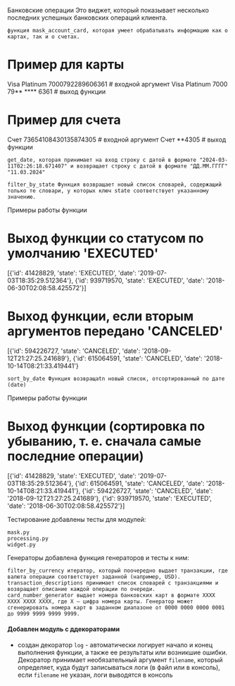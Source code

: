 Банковские операции
Это виджет, который показывает несколько последних успешных банковских операций клиента.

    функция mask_account_card, которая умеет обрабатывать информацию как о картах, так и о счетах.

# Пример для карты
Visa Platinum 7000792289606361  # входной аргумент
Visa Platinum 7000 79** **** 6361  # выход функции

# Пример для счета
Счет 73654108430135874305  # входной аргумент
Счет **4305  # выход функции

    get_date, которая принимает на вход строку с датой в формате "2024-03-11T02:26:18.671407" и возвращает строку с датой в формате "ДД.ММ.ГГГГ"  "11.03.2024"

    filter_by_state Функция возвращает новый список словарей, содержащий только те словари, у которых ключ state соответствует указанному значению.

Примеры работы функции  
# Выход функции со статусом по умолчанию 'EXECUTED'
[{'id': 41428829, 'state': 'EXECUTED', 'date': '2019-07-03T18:35:29.512364'}, {'id': 939719570, 'state': 'EXECUTED', 'date': '2018-06-30T02:08:58.425572'}]

# Выход функции, если вторым аргументов передано 'CANCELED'
[{'id': 594226727, 'state': 'CANCELED', 'date': '2018-09-12T21:27:25.241689'}, {'id': 615064591, 'state': 'CANCELED', 'date': '2018-10-14T08:21:33.419441'}

    sort_by_date Функция возвращаtn новый список, отсортированный по дате (date)

 Примеры работы функции 
 
 # Выход функции (сортировка по убыванию, т. е. сначала самые последние операции)
[{'id': 41428829, 'state': 'EXECUTED', 'date': '2019-07-03T18:35:29.512364'}, {'id': 615064591, 'state': 'CANCELED', 'date': '2018-10-14T08:21:33.419441'}, {'id': 594226727, 'state': 'CANCELED', 'date': '2018-09-12T21:27:25.241689'}, {'id': 939719570, 'state': 'EXECUTED', 'date': '2018-06-30T02:08:58.425572'}]

Тестирование
добавлены тесты для модулей:

    mask.py
    processing.py
    widget.py

Генераторы
добавлена функция генераторов и тесты к ним:

    filter_by_currency итератор, который поочередно выдает транзакции, где валюта операции соответствует заданной (например, USD).
    transaction_descriptions принимает список словарей с транзакциями и возвращает описание каждой операции по очереди.
    card_number_generator выдает номера банковских карт в формате XXXX XXXX XXXX XXXX, где X — цифра номера карты. Генератор может сгенерировать номера карт в заданном диапазоне от 0000 0000 0000 0001 до 9999 9999 9999 9999.

#### Добавлен модуль с ддекораторами
- создан декоратор `log` - автоматически логирует начало и конец выполнения функции, а также ее результаты или возникшие ошибки. Декоратор принимает необязательный аргумент `filename`, который определяет, куда будут записываться логи (в файл или в консоль), если `filename` не указан, логи выводятся в консоль